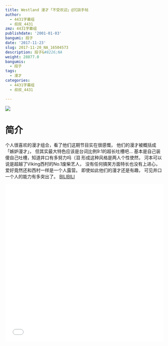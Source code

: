 ```yaml
---
title: Westland 漫才「不受欢迎」@冗談手帖
author:
  - 4431字幕组
  - 叔叔_4431
zmz: 4431字幕组
publishdate: '2001-01-03'
bangumi: 段子
date: '2017-11-23'
slug: 2017-11-20_NA_16504573
description: 段子&#8226;NA
weight: 28877.0
bangumis:
  - 段子
tags:
  - 漫才
categories:
  - 4431字幕组
  - 叔叔_4431

---
```

![](https://i.imgur.com/J6wfDBr.png)
# 简介  
个人很喜欢的漫才组合，看了他们这期节目实在很感慨，
他们的漫才被概括成「嫉妒漫才」，
但其实最大特色应该是台词比例9:1的超长吐槽吧...
基本是自己装傻自己吐槽，知道井口有多努力吗（泪
形成这种风格是两人个性使然，
河本可以说是超越了Viking西村的No.1废柴艺人，
没有任何搞笑方面特长也没有上进心，
爱好竟然还和西村一样是一个人露营。
即使如此他们的漫才还是有趣，
可见井口一个人的能力有多突出了。
  [BILIBILI](https://www.bilibili.com/video/av16504573/)

<div class="vcontainer">  <iframe class="video" src="//www.bilibili.com/blackboard/player.html?aid=16504573" width="100%" height="500" frameborder="0" allowfullscreen="allowfullscreen"></iframe></div>
